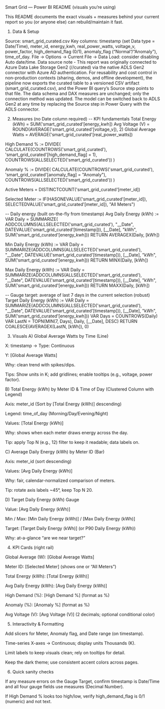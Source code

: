 Smart Grid — Power BI README (visuals you’re using)

This README documents the exact visuals + measures behind your current report so you (or anyone else) can rebuild/maintain it fast.

1) Data & Setup

Source: smart_grid_curated.csv
Key columns: timestamp (set Data type = Date/Time), meter_id, energy_kwh, real_power_watts, voltage_v, power_factor, high_demand_flag (0/1), anomaly_flag (“Normal”/“Anomaly”), time_of_day.
File → Options → Current File → Data Load: consider disabling Auto date/time.
Data source note - This report was originally connected to Azure Data Lake Storage Gen2 (<account>/<container>/curated) via the native ADLS Gen2 connector with Azure AD authentication.
For reusability and cost control in non-production contexts (sharing, demos, and offline development), the pipeline now exports the curated table to a versioned CSV artifact (smart_grid_curated.csv), and the Power BI query’s Source step points to that file.
The data schema and DAX measures are unchanged; only the connection method was updated. The model can be switched back to ADLS Gen2 at any time by replacing the Source step in Power Query with the ADLS connector.



2) Measures (no Date column required)
-- KPI fundamentals
Total Energy (kWh) = SUM('smart_grid_curated'[energy_kwh])
Avg Voltage (V)    = ROUND(AVERAGE('smart_grid_curated'[voltage_v]), 2)
Global Average Watts = AVERAGE('smart_grid_curated'[real_power_watts])

High Demand % :=
DIVIDE(
    CALCULATE(COUNTROWS('smart_grid_curated'), 'smart_grid_curated'[high_demand_flag] = 1),
    COUNTROWS(ALLSELECTED('smart_grid_curated'))
)

Anomaly % :=
DIVIDE(
    CALCULATE(COUNTROWS('smart_grid_curated'), 'smart_grid_curated'[anomaly_flag] = "Anomaly"),
    COUNTROWS(ALLSELECTED('smart_grid_curated'))
)

Active Meters = DISTINCTCOUNT('smart_grid_curated'[meter_id])

Selected Meter :=
IF(HASONEVALUE('smart_grid_curated'[meter_id]),
   SELECTEDVALUE('smart_grid_curated'[meter_id]),
   "All Meters")

-- Daily energy (built on-the-fly from timestamp)
Avg Daily Energy (kWh) :=
VAR Daily =
    SUMMARIZE(
        ADDCOLUMNS(ALLSELECTED('smart_grid_curated'),
            "__Date", DATEVALUE('smart_grid_curated'[timestamp])),
        [__Date], "kWh", SUM('smart_grid_curated'[energy_kwh]))
RETURN AVERAGEX(Daily, [kWh])

Min Daily Energy (kWh) :=
VAR Daily =
    SUMMARIZE(ADDCOLUMNS(ALLSELECTED('smart_grid_curated'),
        "__Date", DATEVALUE('smart_grid_curated'[timestamp])),
        [__Date], "kWh", SUM('smart_grid_curated'[energy_kwh]))
RETURN MINX(Daily, [kWh])

Max Daily Energy (kWh) :=
VAR Daily =
    SUMMARIZE(ADDCOLUMNS(ALLSELECTED('smart_grid_curated'),
        "__Date", DATEVALUE('smart_grid_curated'[timestamp])),
        [__Date], "kWh", SUM('smart_grid_curated'[energy_kwh]))
RETURN MAXX(Daily, [kWh])

-- Gauge target: average of last 7 days in the current selection (robust)
Target Daily Energy (kWh) :=
VAR Daily =
    SUMMARIZE(ADDCOLUMNS(ALLSELECTED('smart_grid_curated'),
        "__Date", DATEVALUE('smart_grid_curated'[timestamp])),
        [__Date], "kWh", SUM('smart_grid_curated'[energy_kwh]))
VAR Days  = COUNTROWS(Daily)
VAR LastN = TOPN(MIN(7, Days), Daily, [__Date], DESC)
RETURN COALESCE(AVERAGEX(LastN, [kWh]), 0)






3) Visuals
A) Global Average Watts by Time (Line)

X: timestamp → Type: Continuous

Y: [Global Average Watts]

Why: clean trend with spikes/dips.

Tips: Show units in K; add gridlines; enable tooltips (e.g., voltage, power factor).

B) Total Energy (kWh) by Meter ID & Time of Day (Clustered Column with Legend)

Axis: meter_id (Sort by [Total Energy (kWh)] descending)

Legend: time_of_day (Morning/Day/Evening/Night)

Values: [Total Energy (kWh)]

Why: shows when each meter draws energy across the day.

Tip: apply Top N (e.g., 12) filter to keep it readable; data labels on.

C) Average Daily Energy (kWh) by Meter ID (Bar)

Axis: meter_id (sort descending)

Values: [Avg Daily Energy (kWh)]

Why: fair, calendar-normalized comparison of meters.

Tip: rotate axis labels ~45°, keep Top N 20.

D) Target Daily Energy (kWh) Gauge

Value: [Avg Daily Energy (kWh)]

Min / Max: [Min Daily Energy (kWh)] / [Max Daily Energy (kWh)]

Target: [Target Daily Energy (kWh)] (or P90 Daily Energy (kWh))

Why: at-a-glance “are we near target?”





4) KPI Cards (right rail)

Global Average (W): [Global Average Watts]

Meter ID: [Selected Meter] (shows one or “All Meters”)

Total Energy (kWh): [Total Energy (kWh)]

Avg Daily Energy (kWh): [Avg Daily Energy (kWh)]

High Demand (%): [High Demand %] (format as %)

Anomaly (%): [Anomaly %] (format as %)

Avg Voltage (V): [Avg Voltage (V)] (2 decimals; optional conditional color)




5) Interactivity & Formatting

Add slicers for Meter, Anomaly flag, and Date range (on timestamp).

Time-series X-axes → Continuous; display units Thousands (K).

Limit labels to keep visuals clean; rely on tooltips for detail.

Keep the dark theme; use consistent accent colors across pages.





6) Quick sanity checks

If any measure errors on the Gauge Target, confirm timestamp is Date/Time and all four gauge fields use measures (Decimal Number).

If High Demand % looks too high/low, verify high_demand_flag is 0/1 (numeric) and not text.













